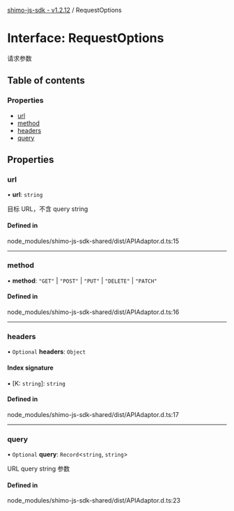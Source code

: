 [shimo-js-sdk - v1.2.12](/README.md) / RequestOptions

# Interface: RequestOptions

请求参数

## Table of contents

### Properties

- [url](/interfaces/RequestOptions.md#url)
- [method](/interfaces/RequestOptions.md#method)
- [headers](/interfaces/RequestOptions.md#headers)
- [query](/interfaces/RequestOptions.md#query)

## Properties

### url

• **url**: `string`

目标 URL，不含 query string

#### Defined in

node_modules/shimo-js-sdk-shared/dist/APIAdaptor.d.ts:15

___

### method

• **method**: ``"GET"`` \| ``"POST"`` \| ``"PUT"`` \| ``"DELETE"`` \| ``"PATCH"``

#### Defined in

node_modules/shimo-js-sdk-shared/dist/APIAdaptor.d.ts:16

___

### headers

• `Optional` **headers**: `Object`

#### Index signature

▪ [K: `string`]: `string`

#### Defined in

node_modules/shimo-js-sdk-shared/dist/APIAdaptor.d.ts:17

___

### query

• `Optional` **query**: `Record`<`string`, `string`\>

URL query string 参数

#### Defined in

node_modules/shimo-js-sdk-shared/dist/APIAdaptor.d.ts:23
